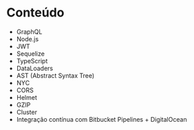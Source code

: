 # Conteúdo

- GraphQL 
- Node.js 
- JWT 
- Sequelize 
- TypeScript 
- DataLoaders
- AST (Abstract Syntax Tree)
- NYC
- CORS
- Helmet
- GZIP
- Cluster
- Integração contínua com Bitbucket Pipelines + DigitalOcean
